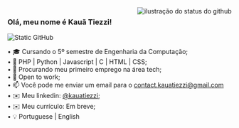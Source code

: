 <img align='right' src="https://github-readme-stats.vercel.app/api?username=kauatiezzi&show_icons=true&title_color=783c00&text_color=af552e&icon_color=783c00&bg_color=f8efd4&cache_seconds=2300" alt="ilustração do status do github">

### Olá, meu nome é Kauã Tiezzi!

<img src="https://img.shields.io/static/v1?label=Overview&message=Kauã Tiezzi&color=f8efd4&style=for-the-badge&logo=GitHub" alt="Static GitHub">

• 🎓 Cursando o 5º semestre de Engenharia da Computação; <br>
• 🌱 PHP | Python | Javascript | C | HTML | CSS; <Br>
• 💞️ Procurando meu primeiro emprego na área tech; <br>
• 👀 Open to work; <br>
• 📫 Você pode me enviar um email para o  [contact.kauatiezzi@gmail.com](contact.kauatiezzi@gmail.com) <br>
• ✉️ Meu linkedin: [@kauatiezzi](https://www.linkedin.com/in/kauatiezzi/); <Br>
• ✉️ Meu currículo: Em breve; <Br>
• 💡 Portuguese | English <br>
